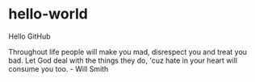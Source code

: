 # hello-world

Hello GitHub

Throughout life people will make you mad, disrespect you and treat you bad.  Let God deal with the things they do, 'cuz hate in your heart will consume you too. - Will Smith
